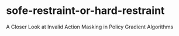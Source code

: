 # sofe-restraint-or-hard-restraint

A Closer Look at Invalid Action Masking in Policy Gradient Algorithms
